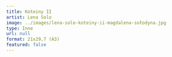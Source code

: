```yaml
---
title: Koteiny II
artist: Lena Solo
image: ../images/lena-solo-koteiny-ii-magdalena-sołodyna.jpg
type: Inne
url: null
format: 21x29,7 (A3)
featured: false
---
```

